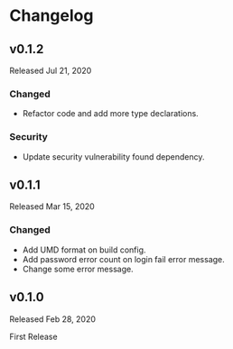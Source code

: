 # Changelog

## v0.1.2

Released Jul 21, 2020

### Changed

- Refactor code and add more type declarations.

### Security

- Update security vulnerability found dependency.

## v0.1.1

Released Mar 15, 2020

### Changed

- Add UMD format on build config.
- Add password error count on login fail error message.
- Change some error message.

## v0.1.0

Released Feb 28, 2020

First Release
